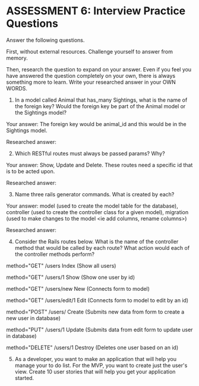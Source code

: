# ASSESSMENT 6: Interview Practice Questions

Answer the following questions.

First, without external resources. Challenge yourself to answer from memory.

Then, research the question to expand on your answer. Even if you feel you have answered the question completely on your own, there is always something more to learn. Write your researched answer in your OWN WORDS.

1. In a model called Animal that has_many Sightings, what is the name of the foreign key? Would the foreign key be part of the Animal model or the Sightings model?

Your answer: The foreign key would be animal_id and this would be in the Sightings model.

Researched answer:

2. Which RESTful routes must always be passed params? Why?

Your answer: Show, Update and Delete. These routes need a specific id that is to be acted upon.

Researched answer:

3. Name three rails generator commands. What is created by each?

Your answer: model (used to create the model table for the database), controller (used to create the controller class for a given model), migration (used to make changes to the model <ie add columns, rename columns>)

Researched answer:

4. Consider the Rails routes below. What is the name of the controller method that would be called by each route? What action would each of the controller methods perform?

method="GET" /users Index (Show all users)

method="GET" /users/1 Show (Show one user by id)

method="GET" /users/new New (Connects form to model)

method="GET" /users/edit/1 Edit (Connects form to model to edit by an id)

method="POST" /users/ Create (Submits new data from form to create a new user in database)

method="PUT" /users/1 Update (Submits data from edit form to update user in database)

method="DELETE" /users/1 Destroy (Deletes one user based on an id)

5. As a developer, you want to make an application that will help you manage your to do list. For the MVP, you want to create just the user's view. Create 10 user stories that will help you get your application started.
